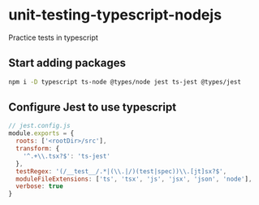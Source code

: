 # unit-testing-typescript-nodejs
Practice tests in typescript

## Start adding packages
```bash
npm i -D typescript ts-node @types/node jest ts-jest @types/jest
```

## Configure Jest to use typescript
```javascript
// jest.config.js
module.exports = {
  roots: ['<rootDir>/src'],
  transform: {
    '^.+\\.tsx?$': 'ts-jest'
  },
  testRegex: '(/__test__/.*|(\\.|/)(test|spec))\\.[jt]sx?$',
  moduleFileExtensions: ['ts', 'tsx', 'js', 'jsx', 'json', 'node'],
  verbose: true
}
```